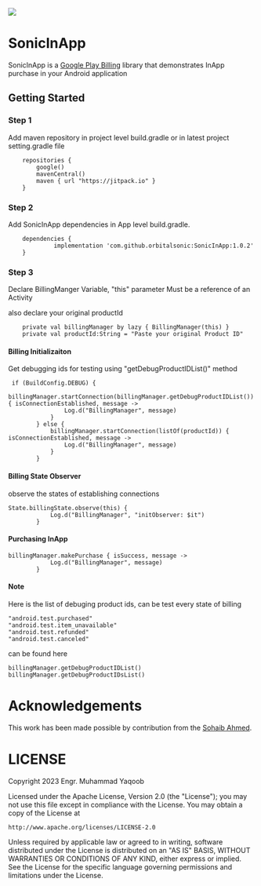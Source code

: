 [![](https://jitpack.io/v/orbitalsonic/SonicInApp.svg)](https://jitpack.io/#orbitalsonic/SonicInApp)
# SonicInApp

SonicInApp is a [Google Play Billing](https://developer.android.com/google/play/billing/integrate) library that demonstrates InApp purchase in your Android application

## Getting Started

### Step 1

Add maven repository in project level build.gradle or in latest project setting.gradle file
```
    repositories {
        google()
        mavenCentral()
        maven { url "https://jitpack.io" }
    }
```  

### Step 2

Add SonicInApp dependencies in App level build.gradle.
```
    dependencies {
             implementation 'com.github.orbitalsonic:SonicInApp:1.0.2'
    }
```  

### Step 3

Declare BillingManger Variable, "this" parameter Must be a reference of an Activity 

also declare your original productId

```
    private val billingManager by lazy { BillingManager(this) }
    private val productId:String = "Paste your original Product ID"
```  

#### Billing Initializaiton

Get debugging ids for testing using "getDebugProductIDList()" method

```
 if (BuildConfig.DEBUG) {
            billingManager.startConnection(billingManager.getDebugProductIDList()){ isConnectionEstablished, message ->
                Log.d("BillingManager", message)
            }
        } else {
            billingManager.startConnection(listOf(productId)) { isConnectionEstablished, message ->
                Log.d("BillingManager", message)
            }
        }

```
#### Billing State Observer

observe the states of establishing connections

```
State.billingState.observe(this) {
            Log.d("BillingManager", "initObserver: $it")
        }
```
#### Purchasing InApp

```
billingManager.makePurchase { isSuccess, message ->
            Log.d("BillingManager", message)
        }
```

#### Note
Here is the list of debuging product ids, can be test every state of billing

```
"android.test.purchased"
"android.test.item_unavailable"
"android.test.refunded"
"android.test.canceled"
```

can be found here

```
billingManager.getDebugProductIDList()
billingManager.getDebugProductIDsList()
```

# Acknowledgements

This work has been made possible by contribution from the [Sohaib Ahmed](https://github.com/epegasus).

# LICENSE

Copyright 2023 Engr. Muhammad Yaqoob

Licensed under the Apache License, Version 2.0 (the "License");
you may not use this file except in compliance with the License.
You may obtain a copy of the License at

    http://www.apache.org/licenses/LICENSE-2.0

Unless required by applicable law or agreed to in writing, software
distributed under the License is distributed on an "AS IS" BASIS,
WITHOUT WARRANTIES OR CONDITIONS OF ANY KIND, either express or implied.
See the License for the specific language governing permissions and
limitations under the License.

